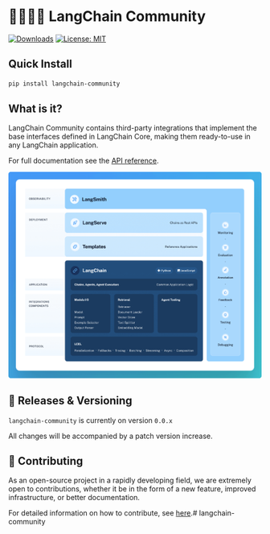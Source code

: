 # 🦜️🧑‍🤝‍🧑 LangChain Community

[![Downloads](https://static.pepy.tech/badge/langchain_community/month)](https://pepy.tech/project/langchain_community)
[![License: MIT](https://img.shields.io/badge/License-MIT-yellow.svg)](https://opensource.org/licenses/MIT)

## Quick Install

```bash
pip install langchain-community
```

## What is it?

LangChain Community contains third-party integrations that implement the base interfaces defined in LangChain Core, making them ready-to-use in any LangChain application.

For full documentation see the [API reference](https://api.python.langchain.com/en/stable/community_api_reference.html).

![LangChain Stack](docs/static/img/langchain_stack.png)

## 📕 Releases & Versioning

`langchain-community` is currently on version `0.0.x`

All changes will be accompanied by a patch version increase.

## 💁 Contributing

As an open-source project in a rapidly developing field, we are extremely open to contributions, whether it be in the form of a new feature, improved infrastructure, or better documentation.

For detailed information on how to contribute, see [here](.github/CONTRIBUTING.md).# langchain-community